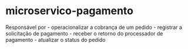 # microservico-pagamento

Responsável por
    - operacionalizar a cobrança de um pedido
    - registrar a solicitação de pagamento
    - receber o retorno do processador de pagamento
    - atualizar o status do pedido
